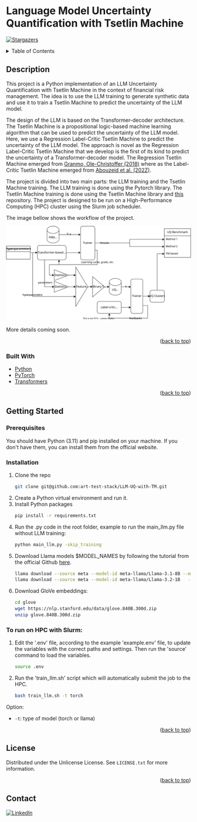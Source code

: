 # Language Model Uncertainty Quantification with Tsetlin Machine

<a id="readme-top"></a>

[![Stargazers][stars-shield]][stars-url]
<!-- TABLE OF CONTENTS -->
<details>
  <summary>Table of Contents</summary>
  <ol>
    <li>
      <a href="#description">Description</a>
      <ul>
        <li><a href="#built-with">Built With</a></li>
      </ul>
    </li>
    <li>
      <a href="#getting-started">Getting Started</a>
      <ul>
        <li><a href="#prerequisites">Prerequisites</a></li>
        <li><a href="#installation">Installation</a></li>
      </ul>
    </li>
    <li><a href="#usage">Usage</a></li>
    <li><a href="#roadmap">Roadmap</a></li>
    <li><a href="#contributing">Contributing</a></li>
    <li><a href="#license">License</a></li>
    <li><a href="#contact">Contact</a></li>
    <li><a href="#acknowledgments">Acknowledgments</a></li>
  </ol>
</details>

## Description

This project is a Python implementation of an LLM Uncertainty Quantification with Tsetlin Machine in the context of financial risk management. The idea is to use the LLM training to generate synthetic data and use it to train a Tsetlin Machine to predict the uncertainty of the LLM model. 

The design of the LLM is based on the Transformer-decoder architecture. The Tsetlin Machine is a propositional logic-based machine learning algorithm that can be used to predict the uncertainty of the LLM model. Here, we use a Regression Label-Critic Tsetlin Machine to predict the uncertainty of the LLM model. The approach is novel as the Regression Label-Critic Tsetlin Machine that we develop is the first of its kind to predict the uncertainty of a Transformer-decoder model. The Regression Tsetlin Machine emerged from [Granmo, Ole-Christoffer (2018)](https://royalsocietypublishing.org/doi/10.1098/rsta.2019.0165) where as the Label-Critic Tsetlin Machine emerged from [Abouzeid et al. (202Z)](https://ieeexplore.ieee.org/document/9923796).

The project is divided into two main parts: the LLM training and the Tsetlin Machine training. The LLM training is done using the Pytorch library. The Tsetlin Machine training is done using the Tsetlin Machine library and [this](https://github.com/Ahmed-Abouzeid/Label-Critic-TM/tree/main) repository. The project is designed to be run on a High-Performance Computing (HPC) cluster using the Slurm job scheduler.

The image bellow shows the workflow of the project.

<div align="center">
  <img src="resources/flowchart.svg" alt="LLM-UQ-with-TM">
</div>

More details coming soon.

<p align="right">(<a href="#readme-top">back to top</a>)</p>



### Built With

* [Python](https://www.python.org/)
* [PyTorch](https://pytorch.org/)
* [Transformers](https://huggingface.co/transformers/)
<!-- * [Tsetlin Machine]( -->


<p align="right">(<a href="#readme-top">back to top</a>)</p>

## Getting Started

### Prerequisites

You should have Python (3.11) and pip installed on your machine. If you don't have them, you can install them from the official website.
<!-- * bash
  ```sh
  pip install -r requirements.txt
  ``` -->

### Installation

1. Clone the repo
   ```sh
   git clone git@github.com:art-test-stack/LLM-UQ-with-TM.git
   ```
2. Create a Python virtual environment and run it.
3. Install Python packages
   ```sh
   pip install -r requirements.txt
   ```
4. Run the .py code in the root folder, example to run the main_llm.py file without LLM training:
   ```sh
   python main_llm.py -skip_training
   ```
5. Download Llama models $MODEL_NAMES by following the tutorial from the official Github [here](https://github.com/meta-llama/llama-models).
    ```sh
    llama download --source meta --model-id meta-llama/Llama-3.1-8B --meta-url $LLAMA_31_URL
    llama download --source meta --model-id meta-llama/Llama-3.2-1B   --meta-url $LLAMA_32_URL
    ```
6. Download GloVe embeddings:
    ```sh
    cd glove
    wget https://nlp.stanford.edu/data/glove.840B.300d.zip
    unzip glove.840B.300d.zip
    ```
### To run on HPC with Slurm:

1. Edit the '.env' file, according to the example 'example.env' file, to update the variables with the correct paths and settings. Then run the 'source' command to load the variables.
    ```sh
    source .env
    ```
2. Run the 'train_llm.sh' script which will automatically submit the job to the HPC.
    ```sh
    bash train_llm.sh -t torch
    ```
  Option:
  - `-t`: type of model (torch or llama)

<p align="right">(<a href="#readme-top">back to top</a>)</p>


## License

Distributed under the Unlicense License. See `LICENSE.txt` for more information.

<p align="right">(<a href="#readme-top">back to top</a>)</p>



<!-- CONTACT -->
## Contact

[![LinkedIn][linkedin-shield]][linkedin-url]

<!-- <p align="right">(<a href="#readme-top">back to top</a>)</p> -->



<!-- ACKNOWLEDGMENTS -->
<!-- ## Acknowledgments -->

<!-- Use this space to list resources you find helpful and would like to give credit to. I've included a few of my favorites to kick things off!

* [Choose an Open Source License](https://choosealicense.com)
* [GitHub Emoji Cheat Sheet](https://www.webpagefx.com/tools/emoji-cheat-sheet)
* [Malven's Flexbox Cheatsheet](https://flexbox.malven.co/)
* [Malven's Grid Cheatsheet](https://grid.malven.co/)
* [Img Shields](https://shields.io)
* [GitHub Pages](https://pages.github.com)
* [Font Awesome](https://fontawesome.com)
* [React Icons](https://react-icons.github.io/react-icons/search) -->

<!-- <p align="right">(<a href="#readme-top">back to top</a>)</p> -->



<!-- MARKDOWN LINKS & IMAGES -->
[contributors-shield]: https://img.shields.io/github/contributors/art-test-stack/LLM-UQ-with-TM.svg?style=for-the-badge
[contributors-url]: https://github.com/art-test-stack/LLM-UQ-with-TM/graphs/contributors
[forks-shield]: https://img.shields.io/github/forks/art-test-stack/LLM-UQ-with-TM.svg?style=for-the-badge
[forks-url]: https://github.com/art-test-stack/LLM-UQ-with-TM/network/members
[stars-shield]: https://img.shields.io/github/stars/art-test-stack/LLM-UQ-with-TM.svg?style=for-the-badge
[stars-url]: https://github.com/art-test-stack/LLM-UQ-with-TM/stargazers
[issues-shield]: https://img.shields.io/github/issues/art-test-stack/LLM-UQ-with-TM.svg?style=for-the-badge
[issues-url]: https://github.com/art-test-stack/LLM-UQ-with-TM/issues
[license-shield]: https://img.shields.io/github/license/art-test-stack/LLM-UQ-with-TM.svg?style=for-the-badge
[license-url]: https://github.com/art-test-stack/LLM-UQ-with-TM/blob/master/LICENSE.txt
[linkedin-shield]: https://img.shields.io/badge/-LinkedIn-black.svg?style=for-the-badge&logo=linkedin&colorB=555
[linkedin-url]: https://www.linkedin.com/in/arthur-testard/